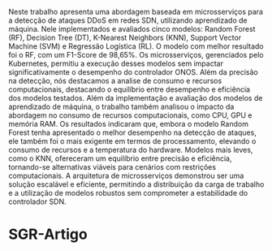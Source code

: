 Neste trabalho apresenta uma abordagem baseada em microsserviços para a detecção de ataques DDoS em redes SDN, utilizando aprendizado de máquina. Nele implementados e avaliados cinco modelos: Random Forest (RF), Decision Tree (DT), K-Nearest Neighbors (KNN), Support Vector Machine (SVM) e Regressão Logística (RL). O modelo com melhor resultado foi o RF, com um F1-Score de 98,65%. Os microsserviços, gerenciados pelo Kubernetes, permitiu a execução desses modelos sem impactar significativamente o desempenho do controlador ONOS. Além da precisão na detecção, nós destacamos a analise de consumo e recursos computacionais, destacando o equilíbrio entre desempenho e eficiência dos modelos testados.
Além da implementação e avaliação dos modelos de aprendizado de máquina, o trabalho também analisou o impacto da abordagem no consumo de recursos computacionais, como CPU, GPU e memória RAM. Os resultados indicaram que, embora o modelo Random Forest tenha apresentado o melhor desempenho na detecção de ataques, ele também foi o mais exigente em termos de processamento, elevando o consumo de recursos e a temperatura do hardware. Modelos mais leves, como o KNN, ofereceram um equilíbrio entre precisão e eficiência, tornando-se alternativas viáveis para cenários com restrições computacionais. A arquitetura de microsserviços demonstrou ser uma solução escalável e eficiente, permitindo a distribuição da carga de trabalho e a utilização de modelos robustos sem comprometer a estabilidade do controlador SDN.

# SGR-Artigo
